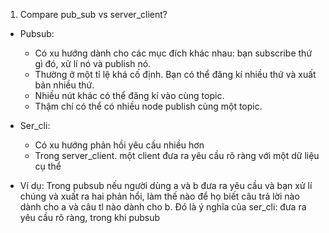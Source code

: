 1. Compare pub_sub vs server_client?
- Pubsub:
  + Có xu hướng dành cho các mục đích khác nhau: bạn subscribe thứ gì đó, xử lí nó và publish nó.
  + Thường ở một tỉ lệ khá cố định. Bạn có thể đăng kí nhiều thứ và xuất bản nhiều thứ. 
  + Nhiều nút khác có thể đăng kí vào cùng topic.
  + Thậm chí có thể có nhiều node publish cùng một topic.
- Ser_cli:
  + Có xu hướng phản hồi yêu cầu nhiều hơn
  + Trong server_client. một client đưa ra yêu cầu rõ ràng với một dữ liệu cụ thể

- Ví dụ:
    Trong pubsub nếu người dùng a và b đưa ra yêu cầu và bạn xử lí chúng và xuất ra hai phản hổi, làm thế nào để
họ biết câu trả lời nào dành cho a và câu tl nào dành cho b.
    Đó là ý nghĩa của ser_cli: đưa ra yêu cầu rõ ràng, trong khi pubsub 
